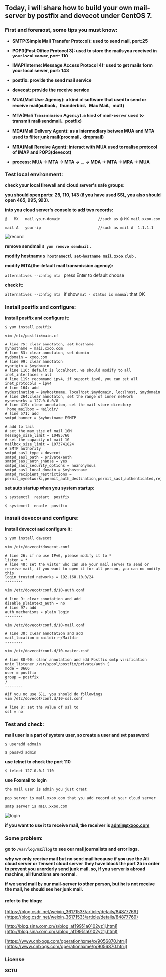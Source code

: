 ## Today, i will share how to build your own mail-server by postfix and devecot under CentOS 7.

### First and foremost, some tips you must know:

- **SMTP(Simple Mail Transfer Protocol): used to send mail, port:25** 

- **POP3(Post Office Protocol 3): used to store the mails you received in your local server, port: 110** 

- **IMAP(Internet Message Access Protocol 4): used to get mails form your local server, port: 143** 

- **postfix: provide the send mail service** 

- **devecat: provide the receive service**

- **MUA(Mail User Agency): a kind of software that used to send or receive mail(outlook、thunderbird、Mac Mail、mutt)** 

- **MTA(Mali Transmission Agency): a kind of mail-server used to transmit mail(sendmail、postfix)** 

- **MDA(Mail Delivery Agent): as a intermediary betwen MUA and MTA used to filter junk mail(procmail、dropmail)** 

- **MRA(Mail Receive Agent): interact with MUA used to realise protocol of IMAP and POP3(devecot)** 

- **process: MUA -> MTA -> MTA -> ... -> MDA -> MTA -> MRA -> MUA**

### Test local environment:

**check your local firewall and cloud server's safe groups:**

**you should open ports: 25, 110, 143 (if you have used SSL, you also should open 465, 995, 993).**

**into you cloud server's console to add two records:**

    @   MX   mail.your-domain                 //such as @ MX mail.xxoo.com

    mail A   your-ip                          //such as mail A  1.1.1.1

![record](1.png)


**remove sendmail `$ yum remove sendmail` .**

**modify hostname `$ hostnamectl set-hostname mail.xxoo.club` .**

**modify MTA(the default mail transmission agency):**

`alternatives --config mta ` press Enter to default choose

**check it:**

`alternatives --config mta ` if show `mat - status is manual` that OK     

### Install postfix and configure:

**install postfix and configure it:**

`$ yum install postfix`

```shell
vim /etc/postfix/main.cf

# line 75: clear annotaton, set hostname 
myhostname = mail.xxoo.com 
# line 83: clear annotaton, set domain 
mydomain = xxoo.com 
# line 99: clear annotaton 
myorigin = $mydomain 
# line 116: default is localhost, we should modify to all
inet_interfaces = all 
# line 119: recommand ipv4, if support ipv6, you can set all 
inet_protocols = ipv4 
# line 164: add 
mydestination = $myhostname, localhost.$mydomain, localhost, $mydomain 
# line 264:clear annotaton, set the range of inner network 
mynetworks = 127.0.0.0/8
# line 419: clear annotaton, set the mail store directory
 home_mailbox = Maildir/ 
# line 571: add
smtpd_banner = $myhostname ESMTP 

# add to tail 
# set the max size of mail 10M 
message_size_limit = 10485760 
# set the capacity of mail 1G 
mailbox_size_limit = 1073741824 
# SMTP authority 
smtpd_sasl_type = dovecot 
smtpd_sasl_path = private/auth 
smtpd_sasl_auth_enable = yes
smtpd_sasl_security_options = noanonymous 
smtpd_sasl_local_domain = $myhostname 
smtpd_recipient_restrictions = permit_mynetworks,permit_auth_destination,permit_sasl_authenticated,reject 
```
**set auto startup when you system startup:** 

`$ systemctl  restart  postfix` 

`$ systemctl  enable  postfix`

### Install devecot and configure:

**install devecot and configure it:**

`$ yum install devecot` 

```shell
vim /etc/dovecot/dovecot.conf 

# line 26: if no use IPv6, please modify it to *  
listen = *
# line 48: set the vistor who can use your mail server to send or receive mail, if you want to open it for all person, you can no modify this 
login_trusted_networks = 192.168.10.0/24
--------

vim /etc/dovecot/conf.d/10-auth.conf 

# line 9: clear annotation and add 
disable_plaintext_auth = no 
# line 97: add 
auth_mechanisms = plain login 
--------

vim /etc/dovecot/conf.d/10-mail.conf

# line 30: clear annotation and add 
mail_location = maildir:~/Maildir
--------

vim /etc/dovecot/conf.d/10-master.conf

# line 88-90: clear annotation and add Postfix smtp verification
unix_listener /var/spool/postfix/private/auth { 
mode = 0666 
user = postfix
group = postfix
}
--------

#if you no use SSL, you should do followings
vim /etc/dovecot/conf.d/10-ssl.conf 

# line 8: set the value of ssl to 
ssl = no
```
    
### Test and check:

**mail user is a part of system user, so create a user and set password**

`$ useradd admain` 

`$ passwd admin` 

**use telnet to check the port 110**

`$ telnet 127.0.0.1 110` 

**use Foxmail to login** 

    the mail user is admin you just creat

    pop server is mail.xxoo.com that you add record at your cloud server

    smtp server is mail.xxoo.com

![login](2.png)

**if you want to use it to receive mail, the receiver is admin@xxoo.com**

### Some problem:

**go to `/var/log/maillog` to see our mail journalists and error logs.**

**why we only receive mail but no send mail because if you use the Ali cloud server or Tensent cloud server, they have block the port 25 in order to prevent you unorderly send junk mail. so, if you server is abroad machine, all functions are normal.**

**if we send mail by our mail-server to other person, but he is not receive the mail, he should see her junk mail.**

#### refer to the blogs:
[https://blog.csdn.net/weixin_36171533/article/details/84877769](https://blog.csdn.net/weixin_36171533/article/details/84877769)

[http://blog.sina.com.cn/s/blog_af19951a0102yz1j.html](http://blog.sina.com.cn/s/blog_af19951a0102yz1j.html)

[https://www.cnblogs.com/operationhome/p/9056870.html](https://www.cnblogs.com/operationhome/p/9056870.html)

### License

**SCTU**

